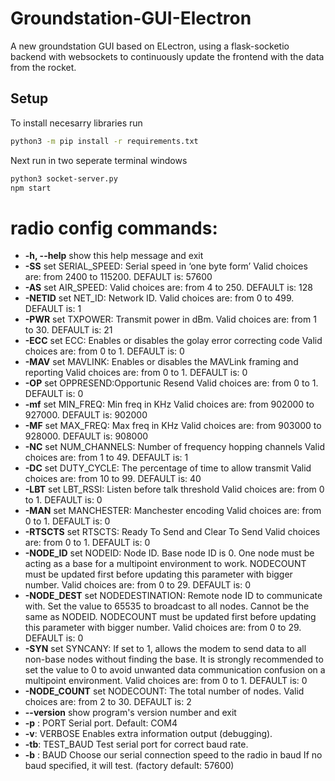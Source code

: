 # Groundstation-GUI-Electron
A new groundstation GUI based on ELectron, using a flask-socketio backend with websockets to continuously update the frontend with the data from the rocket.

## Setup

To install necesarry libraries run

```bash
python3 -m pip install -r requirements.txt
```
Next run in two seperate terminal windows
```bash
python3 socket-server.py
npm start
```

# radio config commands:
  * **-h, --help**     show this help message and exit
  * **-SS**            set SERIAL_SPEED: Serial speed in ‘one byte form’ Valid choices are: from 2400 to 115200. DEFAULT is: 57600
  * **-AS**            set AIR_SPEED: Valid choices are: from 4 to 250. DEFAULT is: 128
  * **-NETID**         set NET_ID: Network ID. Valid choices are: from 0 to 499. DEFAULT is: 1
  * **-PWR**           set TXPOWER: Transmit power in dBm. Valid choices are: from 1 to 30. DEFAULT is: 21
  * **-ECC**           set ECC: Enables or disables the golay error correcting code Valid choices are: from 0 to 1. DEFAULT is: 0
  * **-MAV**           set MAVLINK: Enables or disables the MAVLink framing and reporting Valid choices are: from 0 to 1. DEFAULT is: 0
  * **-OP**            set OPPRESEND:Opportunic Resend Valid choices are: from 0 to 1. DEFAULT is: 0
  * **-mf**            set MIN_FREQ: Min freq in KHz Valid choices are: from 902000 to 927000. DEFAULT is: 902000
  * **-MF**            set MAX_FREQ: Max freq in KHz Valid choices are: from 903000 to 928000. DEFAULT is: 908000
  * **-NC**            set NUM_CHANNELS: Number of frequency hopping channels Valid choices are: from 1 to 49. DEFAULT is: 1
  * **-DC**            set DUTY_CYCLE: The percentage of time to allow transmit Valid choices are: from 10 to 99. DEFAULT is: 40
  * **-LBT**           set LBT_RSSI: Listen before talk threshold Valid choices are: from 0 to 1. DEFAULT is: 0
  * **-MAN**           set MANCHESTER: Manchester encoding Valid choices are: from 0 to 1. DEFAULT is: 0
 * **-RTSCTS**        set RTSCTS: Ready To Send and Clear To Send Valid choices are: from 0 to 1. DEFAULT is: 0
 * **-NODE_ID**       set NODEID: Node ID. Base node ID is 0. One node must be acting as a base for a multipoint environment to work. NODECOUNT must be updated
                 first before updating this parameter with bigger number. Valid choices are: from 0 to 29. DEFAULT is: 0
 * **-NODE_DEST**     set NODEDESTINATION: Remote node ID to communicate with. Set the value to 65535 to broadcast to all nodes. Cannot be the same as NODEID.
                 NODECOUNT must be updated first before updating this parameter with bigger number. Valid choices are: from 0 to 29. DEFAULT is: 0
 * **-SYN**           set SYNCANY: If set to 1, allows the modem to send data to all non-base nodes without finding the base. It is strongly recommended to set the
                 value to 0 to avoid unwanted data communication confusion on a multipoint environment. Valid choices are: from 0 to 1. DEFAULT is: 0
 * **-NODE_COUNT**    set NODECOUNT: The total number of nodes. Valid choices are: from 2 to 30. DEFAULT is: 2
 * **--version**      show program's version number and exit
  * **-p** : PORT        Serial port. Default: COM4
  * **-v**: VERBOSE     Enables extra information output (debugging).
  * **-tb**: TEST_BAUD  Test serial port for correct baud rate.
  * **-b** : BAUD        Choose our serial connection speed to the radio in baud If no baud specified, it will test. (factory default: 57600)
